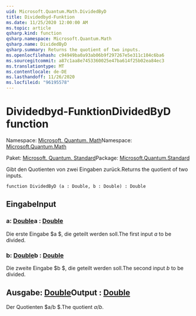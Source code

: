 ```yaml
---
uid: Microsoft.Quantum.Math.DividedByD
title: Dividedbyd-Funktion
ms.date: 11/25/2020 12:00:00 AM
ms.topic: article
qsharp.kind: function
qsharp.namespace: Microsoft.Quantum.Math
qsharp.name: DividedByD
qsharp.summary: Returns the quotient of two inputs.
ms.openlocfilehash: c94949ba0a93ab06b9f297267e5e311c104c6ba6
ms.sourcegitcommit: a87c1aa8e7453360025e47ba614f25b02ea84ec3
ms.translationtype: MT
ms.contentlocale: de-DE
ms.lasthandoff: 11/26/2020
ms.locfileid: "96195578"
---
```

# <a name="dividedbyd-function"></a><span data-ttu-id="d70c8-102">Dividedbyd-Funktion</span><span class="sxs-lookup"><span data-stu-id="d70c8-102">DividedByD function</span></span>

<span data-ttu-id="d70c8-103">Namespace: [Microsoft. Quantum. Math](xref:Microsoft.Quantum.Math)</span><span class="sxs-lookup"><span data-stu-id="d70c8-103">Namespace: [Microsoft.Quantum.Math](xref:Microsoft.Quantum.Math)</span></span>

<span data-ttu-id="d70c8-104">Paket: [Microsoft. Quantum. Standard](https://nuget.org/packages/Microsoft.Quantum.Standard)</span><span class="sxs-lookup"><span data-stu-id="d70c8-104">Package: [Microsoft.Quantum.Standard](https://nuget.org/packages/Microsoft.Quantum.Standard)</span></span>


<span data-ttu-id="d70c8-105">Gibt den Quotienten von zwei Eingaben zurück.</span><span class="sxs-lookup"><span data-stu-id="d70c8-105">Returns the quotient of two inputs.</span></span>

```qsharp
function DividedByD (a : Double, b : Double) : Double
```


## <a name="input"></a><span data-ttu-id="d70c8-106">Eingabe</span><span class="sxs-lookup"><span data-stu-id="d70c8-106">Input</span></span>

### <a name="a--double"></a><span data-ttu-id="d70c8-107">a: [Double](xref:microsoft.quantum.lang-ref.double)</span><span class="sxs-lookup"><span data-stu-id="d70c8-107">a : [Double](xref:microsoft.quantum.lang-ref.double)</span></span>

<span data-ttu-id="d70c8-108">Die erste Eingabe $a $, die geteilt werden soll.</span><span class="sxs-lookup"><span data-stu-id="d70c8-108">The first input $a$ to be divided.</span></span>


### <a name="b--double"></a><span data-ttu-id="d70c8-109">b: [Double](xref:microsoft.quantum.lang-ref.double)</span><span class="sxs-lookup"><span data-stu-id="d70c8-109">b : [Double](xref:microsoft.quantum.lang-ref.double)</span></span>

<span data-ttu-id="d70c8-110">Die zweite Eingabe $b $, die geteilt werden soll.</span><span class="sxs-lookup"><span data-stu-id="d70c8-110">The second input $b$ to be divided.</span></span>



## <a name="output--double"></a><span data-ttu-id="d70c8-111">Ausgabe: [Double](xref:microsoft.quantum.lang-ref.double)</span><span class="sxs-lookup"><span data-stu-id="d70c8-111">Output : [Double](xref:microsoft.quantum.lang-ref.double)</span></span>

<span data-ttu-id="d70c8-112">Der Quotienten $a/b $.</span><span class="sxs-lookup"><span data-stu-id="d70c8-112">The quotient $a / b$.</span></span>